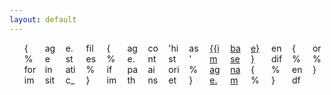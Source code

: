 ```yaml
---
layout: default
---
```


<ul style="columns:15;">
{% for image in site.static_files %}
{% if image.path contains 'historietas' %}
  <a href="{{image.path}}">{{image.basename}}</a>
{% endif %}
{% endfor %}
</ul>